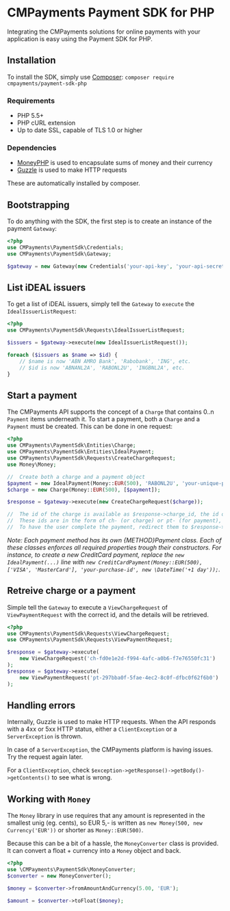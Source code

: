 # CMPayments Payment SDK for PHP
Integrating the CMPayments solutions for online payments with your application is easy using the Payment SDK for PHP.

## Installation
To install the SDK, simply use [Composer](https://getcomposer.org/):
```composer require cmpayments/payment-sdk-php```

### Requirements
 - PHP 5.5+
 - PHP cURL extension
 - Up to date SSL, capable of TLS 1.0 or higher
 
### Dependencies
 - [MoneyPHP](https://github.com/moneyphp) is used to encapsulate sums of money and their currency
 - [Guzzle](https://github.com/guzzle/guzzle) is used to make HTTP requests
 
These are automatically installed by composer.

## Bootstrapping
To do anything with the SDK, the first step is to create an instance of the payment `Gateway`:

```php
<?php
use CMPayments\PaymentSdk\Credentials;
use CMPayments\PaymentSdk\Gateway;

$gateway = new Gateway(new Credentials('your-api-key', 'your-api-secret'));
```

## List iDEAL issuers
To get a list of iDEAL issuers, simply tell the `Gateway` to `execute` the `IdealIssuerListRequest`:

```php
<?php
use CMPayments\PaymentSdk\Requests\IdealIssuerListRequest;

$issuers = $gateway->execute(new IdealIssuerListRequest());

foreach ($issuers as $name => $id) {
    // $name is now 'ABN AMRO Bank', 'Rabobank', 'ING', etc.
    // $id is now 'ABNANL2A', 'RABONL2U', 'INGBNL2A', etc.
}
```

## Start a payment
The CMPayments API supports the concept of a `Charge` that contains 0..n `Payment` items underneath it. To start a payment, both a `Charge` and a `Payment` must be created.
This can be done in one request:

```php
<?php
use CMPayments\PaymentSdk\Entities\Charge;
use CMPayments\PaymentSdk\Entities\IdealPayment;
use CMPayments\PaymentSdk\Requests\CreateChargeRequest;
use Money\Money;

//  Create both a charge and a payment object
$payment = new IdealPayment(Money::EUR(500), 'RABONL2U', 'your-unique-purchase-id', 'A description of the transaction');
$charge = new Charge(Money::EUR(500), [$payment]);

$response = $gateway->execute(new CreateChargeRequest($charge));

//  The id of the charge is available as $response->charge_id, the id of the payment in $response->payments[0]->payment_id
//  These ids are in the form of ch- (or charge) or pt- (for payment), followed by a uuid v4.
//  To have the user complete the payment, redirect them to $response->payments[0]->payment_details->authentication_url
```

*Note: Each payment method has its own {METHOD}Payment class.
Each of these classes enforces all required properties trough their constructors.
For instance, to create a new CreditCard payment, replace the `new IdealPayment(...)` line with `new CreditCardPayment(Money::EUR(500), ['VISA', 'MasterCard'], 'your-purchase-id', new \DateTime('+1 day'));`.*

## Retreive charge or a payment
Simple tell the `Gateway` to execute a `ViewChargeRequest` of `ViewPaymentRequest` with the correct id, and the details will be retrieved.

```php
<?php
use CMPayments\PaymentSdk\Requests\ViewChargeRequest;
use CMPayments\PaymentSdk\Requests\ViewPaymentRequest;

$response = $gateway->execute(
    new ViewChargeRequest('ch-fd0e1e2d-f994-4afc-a0b6-f7e76550fc31')
);
$response = $gateway->execute(
    new ViewPaymentRequest('pt-297bba0f-5fae-4ec2-8c0f-dfbc0f62f6b0')
);
```

## Handling errors
Internally, Guzzle is used to make HTTP requests. When the API responds with a 4xx or 5xx HTTP status, either a `ClientException` or a `ServerException` is thrown.

In case of a `ServerException`, the CMPayments platform is having issues. Try the request again later.

For a `ClientException`, check `$exception->getResponse()->getBody()->getContents()` to see what is wrong.

## Working with `Money`
The `Money` library in use requires that any amount is represented in the smallest unig (eg. cents),
so EUR 5,- is written as `new Money(500, new Currency('EUR'))` or shorter as `Money::EUR(500)`.

Because this can be a bit of a hassle, the `MoneyConverter` class is provided. It can convert a float + currency into a `Money` object and back.

```php
<?php
use \CMPayments\PaymentSdk\MoneyConverter;
$converter = new MoneyConverter();

$money = $converter->fromAmountAndCurrency(5.00, 'EUR');

$amount = $converter->toFloat($money);
```
